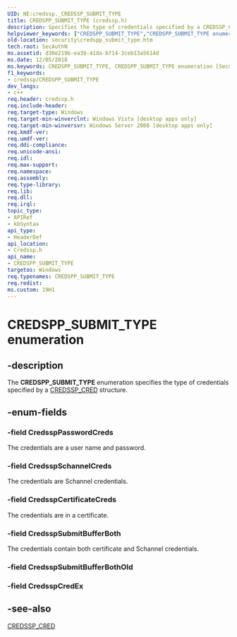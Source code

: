 ```yaml
---
UID: NE:credssp._CREDSSP_SUBMIT_TYPE
title: CREDSPP_SUBMIT_TYPE (credssp.h)
description: Specifies the type of credentials specified by a CREDSSP_CRED structure.
helpviewer_keywords: ["CREDSPP_SUBMIT_TYPE","CREDSPP_SUBMIT_TYPE enumeration [Security]","CredsspCertificateCreds","CredsspPasswordCreds","CredsspSchannelCreds","CredsspSubmitBufferBoth","CredsspSubmitBufferBothOld","credssp/CREDSPP_SUBMIT_TYPE","credssp/CredsspCertificateCreds","credssp/CredsspPasswordCreds","credssp/CredsspSchannelCreds","credssp/CredsspSubmitBufferBoth","credssp/CredsspSubmitBufferBothOld","security.credspp_submit_type"]
old-location: security\credspp_submit_type.htm
tech.root: SecAuthN
ms.assetid: d30e219b-ea39-41da-b714-3ceb13a5614d
ms.date: 12/05/2018
ms.keywords: CREDSPP_SUBMIT_TYPE, CREDSPP_SUBMIT_TYPE enumeration [Security], CredsspCertificateCreds, CredsspPasswordCreds, CredsspSchannelCreds, CredsspSubmitBufferBoth, CredsspSubmitBufferBothOld, credssp/CREDSPP_SUBMIT_TYPE, credssp/CredsspCertificateCreds, credssp/CredsspPasswordCreds, credssp/CredsspSchannelCreds, credssp/CredsspSubmitBufferBoth, credssp/CredsspSubmitBufferBothOld, security.credspp_submit_type
f1_keywords:
- credssp/CREDSPP_SUBMIT_TYPE
dev_langs:
- c++
req.header: credssp.h
req.include-header: 
req.target-type: Windows
req.target-min-winverclnt: Windows Vista [desktop apps only]
req.target-min-winversvr: Windows Server 2008 [desktop apps only]
req.kmdf-ver: 
req.umdf-ver: 
req.ddi-compliance: 
req.unicode-ansi: 
req.idl: 
req.max-support: 
req.namespace: 
req.assembly: 
req.type-library: 
req.lib: 
req.dll: 
req.irql: 
topic_type:
- APIRef
- kbSyntax
api_type:
- HeaderDef
api_location:
- Credssp.h
api_name:
- CREDSPP_SUBMIT_TYPE
targetos: Windows
req.typenames: CREDSPP_SUBMIT_TYPE
req.redist: 
ms.custom: 19H1
---
```


# CREDSPP_SUBMIT_TYPE enumeration


## -description


The <b>CREDSPP_SUBMIT_TYPE</b> enumeration specifies the type of credentials specified by a <a href="https://docs.microsoft.com/windows/desktop/api/credssp/ns-credssp-credssp_cred">CREDSSP_CRED</a> structure.


## -enum-fields




### -field CredsspPasswordCreds

The credentials are a user name and password.


### -field CredsspSchannelCreds

The credentials are Schannel credentials.


### -field CredsspCertificateCreds

The credentials are in a certificate.


### -field CredsspSubmitBufferBoth

The credentials contain both certificate and Schannel credentials.


### -field CredsspSubmitBufferBothOld


### -field CredsspCredEx




## -see-also




<a href="https://docs.microsoft.com/windows/desktop/api/credssp/ns-credssp-credssp_cred">CREDSSP_CRED</a>
 

 

